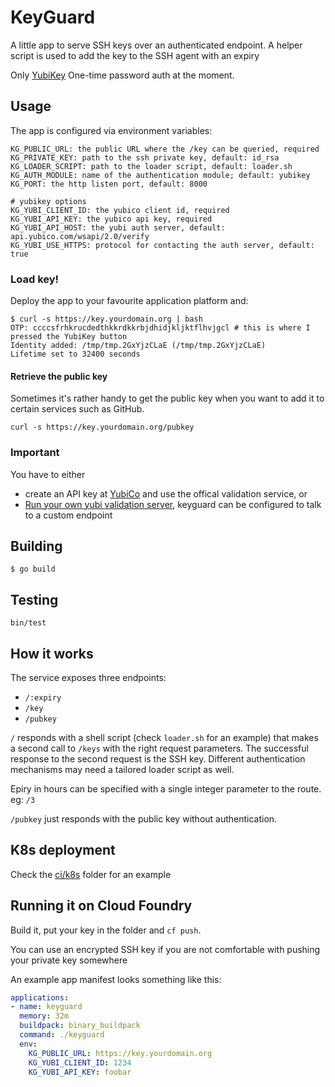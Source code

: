 # KeyGuard

A little app to serve SSH keys over an authenticated endpoint. A helper script
is used to add the key to the SSH agent with an expiry

Only [YubiKey](https://www.yubico.com/why-yubico/for-individuals/) One-time password auth at the moment.

## Usage

The app is configured via environment variables:

```
KG_PUBLIC_URL: the public URL where the /key can be queried, required
KG_PRIVATE_KEY: path to the ssh private key, default: id_rsa
KG_LOADER_SCRIPT: path to the loader script, default: loader.sh
KG_AUTH_MODULE: name of the authentication module; default: yubikey
KG_PORT: the http listen port, default: 8000

# yubikey options
KG_YUBI_CLIENT_ID: the yubico client id, required
KG_YUBI_API_KEY: the yubico api key, required
KG_YUBI_API_HOST: the yubi auth server, default: api.yubico.com/wsapi/2.0/verify
KG_YUBI_USE_HTTPS: protocol for contacting the auth server, default: true
```

### Load key!

Deploy the app to your favourite application platform and:

```
$ curl -s https://key.yourdomain.org | bash
OTP: ccccsfrhkrucdedthkkrdkkrbjdhidjkljktflhvjgcl # this is where I pressed the YubiKey button
Identity added: /tmp/tmp.2GxYjzCLaE (/tmp/tmp.2GxYjzCLaE)
Lifetime set to 32400 seconds
```

#### Retrieve the public key
Sometimes it's rather handy to get the public key when you want to add it to
certain services such as GitHub.

```
curl -s https://key.yourdomain.org/pubkey
```

### Important

You have to either
* create an API key at [YubiCo](https://upgrade.yubico.com/getapikey/) and use the offical validation service, or
* [Run your own yubi validation server](https://developers.yubico.com/OTP/Guides/Self-hosted_OTP_validation.html), keyguard can be configured to talk to a custom endpoint

## Building

```
$ go build
```

## Testing

```
bin/test
```

## How it works

The service exposes three endpoints:
* `/:expiry`
* `/key`
* `/pubkey`

`/` responds with a shell script (check `loader.sh` for an example) that makes a
second call to `/keys` with the right request parameters. The successful
response to the second request is the SSH key. Different authentication
mechanisms may need a tailored loader script as well.

Epiry in hours can be specified with a single integer parameter to the route.
eg: `/3`

`/pubkey` just responds with the public key without authentication.

## K8s deployment

Check the [ci/k8s](https://github.com/cromega/keyguard/tree/master/ci/k8s) folder for an example

## Running it on Cloud Foundry

Build it, put your key in the folder and `cf push`.

You can use an encrypted SSH key if you are not comfortable with pushing your private key somewhere

An example app manifest looks something like this:

```yaml
applications:
- name: keyguard
  memory: 32m
  buildpack: binary_buildpack
  command: ./keyguard
  env:
    KG_PUBLIC_URL: https://key.yourdomain.org
    KG_YUBI_CLIENT_ID: 1234
    KG_YUBI_API_KEY: foobar
```

